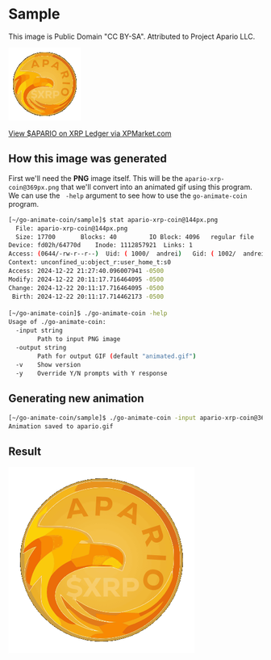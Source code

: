 # Sample

This image is Public Domain "CC BY-SA". Attributed to Project Apario LLC.

![APARIO Token on XPR Ledger](apario-xrp-coin@144px.gif)

[View $APARIO on XRP Ledger via XPMarket.com](https://xpmarket.com/token/APARIO-rU16Gt85z6ZM84vTgb7D82QueJ26HvhTz2)

## How this image was generated

First we'll need the **PNG** image itself. This will be the `apario-xrp-coin@369px.png` that we'll
convert into an animated gif using this program. We can use the ` -help` argument to see how to
use the `go-animate-coin` program.

```bash
[~/go-animate-coin/sample]$ stat apario-xrp-coin@144px.png
  File: apario-xrp-coin@144px.png
  Size: 17700     	Blocks: 40         IO Block: 4096   regular file
Device: fd02h/64770d	Inode: 1112857921  Links: 1
Access: (0644/-rw-r--r--)  Uid: ( 1000/  andrei)   Gid: ( 1002/  andrei)
Context: unconfined_u:object_r:user_home_t:s0
Access: 2024-12-22 21:27:40.096007941 -0500
Modify: 2024-12-22 20:11:17.716464095 -0500
Change: 2024-12-22 20:11:17.716464095 -0500
 Birth: 2024-12-22 20:11:17.714462173 -0500

[~/go-animate-coin]$ ./go-animate-coin -help
Usage of ./go-animate-coin:
  -input string
    	Path to input PNG image
  -output string
    	Path for output GIF (default "animated.gif")
  -v	Show version
  -y	Override Y/N prompts with Y response

```

## Generating new animation

```bash
[~/go-animate-coin/sample]$ ./go-animate-coin -input apario-xrp-coin@369px.png -output apario.gif
Animation saved to apario.gif
```

## Result

![APARIO Token Animation](apario.gif)





